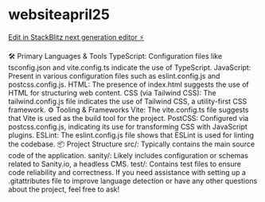 # websiteapril25

[Edit in StackBlitz next generation editor ⚡️](https://stackblitz.com/~/github.com/cheysleeman/websiteapril25)

🛠️ Primary Languages & Tools
TypeScript: Configuration files like tsconfig.json and vite.config.ts indicate the use of TypeScript.
JavaScript: Present in various configuration files such as eslint.config.js and postcss.config.js.
HTML: The presence of index.html suggests the use of HTML for structuring web content.
CSS (via Tailwind CSS): The tailwind.config.js file indicates the use of Tailwind CSS, a utility-first CSS framework.​
⚙️ Tooling & Frameworks
Vite: The vite.config.ts file suggests that Vite is used as the build tool for the project.
PostCSS: Configured via postcss.config.js, indicating its use for transforming CSS with JavaScript plugins.
ESLint: The eslint.config.js file shows that ESLint is used for linting the codebase.​
📦 Project Structure
src/: Typically contains the main source code of the application.
sanity/: Likely includes configuration or schemas related to Sanity.io, a headless CMS.
test/: Contains test files to ensure code reliability and correctness.​
If you need assistance with setting up a .gitattributes file to improve language detection or have any other questions about the project, feel free to ask!